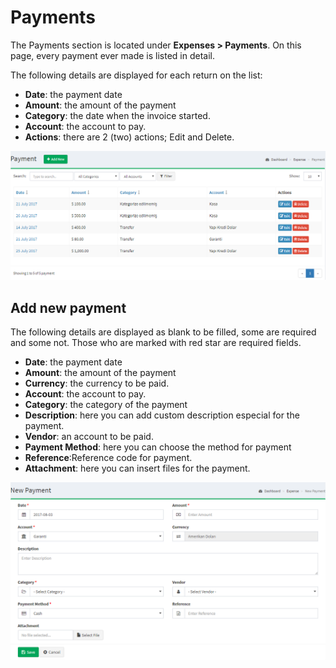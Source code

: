 Payments
========

The Payments section is located under **Expenses > Payments**. On this page, every payment ever made is listed in detail.

The following details are displayed for each return on the list:

- **Date**: the payment date
- **Amount**: the amount of the payment
- **Category**: the date when the invoice started.
- **Account**: the account to pay.
- **Actions**: there are 2 (two) actions; Edit and Delete.

![Payment](_images/payments_list.png)

Add new payment
------------------------------

The following details are displayed as blank to be filled, some are required and some not. Those who are marked with red star are required fields.

- **Date**: the payment date
- **Amount**: the amount of the payment
- **Currency**: the currency to be paid.
- **Account**: the account to pay.
- **Category**: the category of the payment
- **Description**:  here you can add custom description especial for the payment.
- **Vendor**: an account to be paid.
- **Payment Method**: here you can choose the method for payment
- **Reference**:Reference code for payment.
- **Attachment**: here you can insert files for the payment.

![Payment](_images/payments_edit.png)
